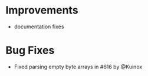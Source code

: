 # Improvements

- documentation fixes

# Bug Fixes

- Fixed parsing empty byte arrays in #616 by @Kuinox